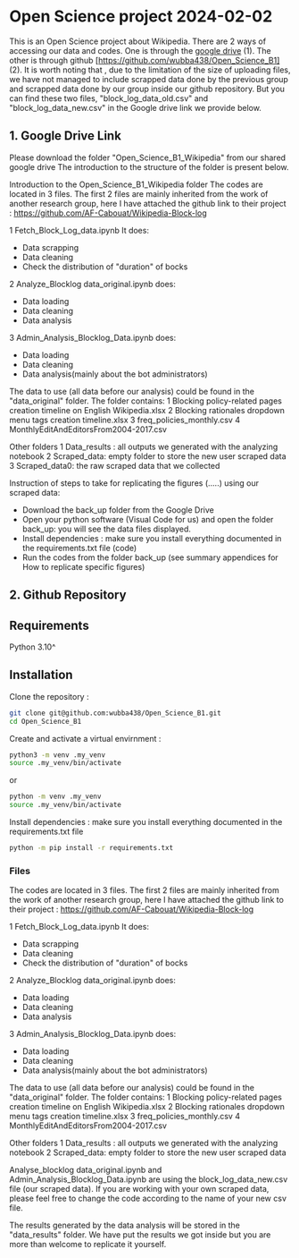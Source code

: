 # Open Science project 2024-02-02
This is an Open Science project about Wikipedia. 
There are 2 ways of accessing our data and codes. One is through the [google drive](https://drive.google.com/drive/u/0/folders/0AKbFqUUL3ncfUk9PVA) (1). The other is through github [https://github.com/wubba438/Open_Science_B1] (2).
It is worth noting that , due to the limitation of the size of uploading files, we have not managed to include scrapped data done by the previous group and scrapped data done by our group inside our github repository.
But you can find these two files, "block_log_data_old.csv" and "block_log_data_new.csv" in the Google drive link we provide below.

## 1. Google Drive Link
Please download the folder "Open_Science_B1_Wikipedia" from our shared google drive
The introduction to the structure of the folder is present below. 

Introduction to the Open_Science_B1_Wikipedia folder
The codes are located in 3 files. The first 2 files are mainly inherited from the work of another research group, here I have attached the github link to their project : https://github.com/AF-Cabouat/Wikipedia-Block-log

1 Fetch_Block_Log_data.ipynb It does:
- Data scrapping
- Data cleaning
- Check the distribution of "duration" of bocks

2 Analyze_Blocklog data_original.ipynb does:
- Data loading
- Data cleaning
- Data analysis

3 Admin_Analysis_Blocklog_Data.ipynb does:
- Data loading
- Data cleaning
- Data analysis(mainly about the bot administrators)

The data to use (all data before our analysis) could be found in the "data_original" folder. The folder contains:
1 Blocking policy-related pages creation timeline on English Wikipedia.xlsx
2 Blocking rationales dropdown menu tags creation timeline.xlsx
3 freq_policies_monthly.csv
4 MonthlyEditAndEditorsFrom2004-2017.csv

Other folders
1 Data_results : all outputs we generated with the analyzing notebook
2 Scraped_data: empty folder to store the new user scraped data
3 Scraped_data0: the raw scraped data that we collected

Instruction of steps to take for replicating the figures (.....) using our scraped  data:
- Download the back_up folder from the Google Drive
- Open your python software (Visual Code for us) and open the folder back_up: you will see the data files displayed.
- Install dependencies : make sure you install everything documented in the requirements.txt file (code)
- Run the codes from the folder back_up (see summary appendices for How to replicate specific figures)


## 2. Github Repository

## Requirements

Python 3.10^

## Installation
Clone the repository :

```bash
git clone git@github.com:wubba438/Open_Science_B1.git
cd Open_Science_B1
```

Create and activate a virtual envirnment :

```bash
python3 -m venv .my_venv
source .my_venv/bin/activate
```
or

```bash
python -m venv .my_venv
source .my_venv/bin/activate
```

Install dependencies :
make sure you install everything documented in the requirements.txt file

```bash
python -m pip install -r requirements.txt
```


### Files
The codes are located in 3 files. The first 2 files are mainly inherited from the work of another research group, here I have attached the github link to their project : https://github.com/AF-Cabouat/Wikipedia-Block-log

1 Fetch_Block_Log_data.ipynb It does:
- Data scrapping
- Data cleaning
- Check the distribution of "duration" of bocks

2 Analyze_Blocklog data_original.ipynb does:
- Data loading
- Data cleaning
- Data analysis

3 Admin_Analysis_Blocklog_Data.ipynb does:
- Data loading
- Data cleaning
- Data analysis(mainly about the bot administrators)

The data to use (all data before our analysis) could be found in the "data_original" folder. The folder contains:
1 Blocking policy-related pages creation timeline on English Wikipedia.xlsx
2 Blocking rationales dropdown menu tags creation timeline.xlsx
3 freq_policies_monthly.csv
4 MonthlyEditAndEditorsFrom2004-2017.csv

Other folders
1 Data_results : all outputs we generated with the analyzing notebook
2 Scraped_data: empty folder to store the new user scraped data


Analyse_blocklog data_original.ipynb and Admin_Analysis_Blocklog_Data.ipynb are using the block_log_data_new.csv file (our scraped data). If you are working with your own scraped data, please feel free to change the code according to the name of your new csv file.

The results generated by the data analysis will be stored in the "data_results" folder. We have put the results we got inside but you are more than welcome to replicate it yourself.
